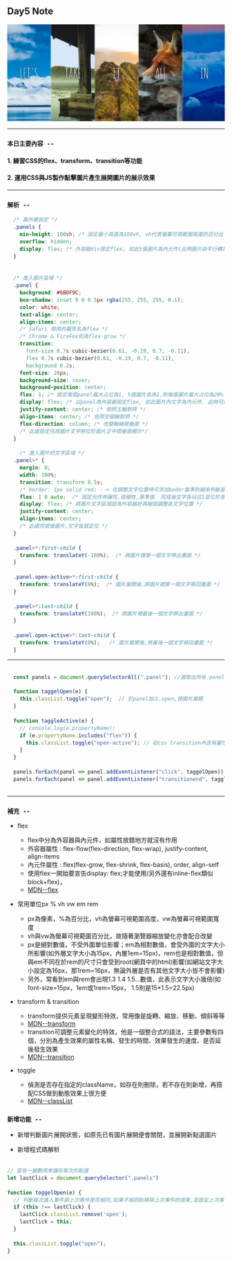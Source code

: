 ## **Day5 Note**


<div align=center><img src="flex_panel_gallery.png" width=800></div>

---
### `本日主要內容 --`
#### 1. 練習CSS的flex、transform、transition等功能
#### 2. 運用CSS與JS製作點擊圖片產生展開圖片的展示效果

---


### `解析 --`


```css
  /* 最外層設定 */
  .panels {
    min-height: 100vh; /* 設定最小高度為100vh, vh代表螢幕可視範圍高度的百分比 */
    overflow: hidden;
    display: flex; /* 外容器div設定flex, 如此5張圖片為內元件(此時圖片由平行轉為垂直,圖片文字在最上方) */
  }


  /* 進入圖片區域 */
  .panel {
    background: #6B0F9C;
    box-shadow: inset 0 0 0 5px rgba(255, 255, 255, 0.1);
    color: white;
    text-align: center;
    align-items: center;
    /* Safari 使用的屬性名為flex */
    /* Chrome & FireFox則為flex-grow */
    transition:
      font-size 0.7s cubic-bezier(0.61, -0.19, 0.7, -0.11),
      flex 0.7s cubic-bezier(0.61, -0.19, 0.7, -0.11),
      background 0.2s;
    font-size: 20px;
    background-size: cover;
    background-position: center;
    flex: 1; /* 設定每個panel最大占位為1, 5張圖片各為1,則每張圖片最大占位為20% */
    display: flex; /* 以panel為外容器設定flex, 如此圖片內文字為內元件, 此時可設定以下屬性調整文字位置(如無則無效果) */
    justify-content: center; /* 依照主軸對齊 */
    align-items: center; /* 依照交錯軸對齊 */
    flex-direction: column; /* 改變軸線做垂直 */
    /* 此處設定完成圖片文字將位於圖片正中間垂直顯示*/
  }

    /* 進入圖片的文字區域 */
  .panel>* {
    margin: 0;
    width: 100%;
    transition: transform 0.5s;
    /* border: 1px solid red; --> 在調整文字位置時可添加boder當準則線來判斷是否達到需求 */
    flex: 1 0 auto;  /* 設定元件伸展性,收縮性,基準值. 完成後文字各佔位1並位於各自位置中的最上方  */
    display: flex; /* 將圖片文字區域設為外容器好再細部調整各文字位置 */
    justify-content: center; 
    align-items: center;
    /* 此處完成後圖片,文字皆就定位 */
  }

  .panel>*:first-child {
    transform: translateY(-100%);  /* 將圖片裡第一個文字移出畫面 */
  }

  .panel.open-active>*:first-child {
    transform: translateY(0%);  /* 圖片展開後,將圖片裡第一個文字移回畫面 */
  }

  .panel>*:last-child {
    transform: translateY(100%);  /* 將圖片裡最後一個文字移出畫面 */
  }

  .panel.open-active>*:last-child {
    transform: translateY(0%);   /* 圖片展開後,將最後一個文字移回畫面 */
  }

```

---

```js

  const panels = document.querySelectorAll(".panel"); //選取出所有.panel

  function taggelOpen(e) {
    this.classList.toggle("open");  // 於panel加入.open,使圖片展開
  }

  function taggleActive(e) {
    // console.log(e.propertyName);
    if (e.propertyName.includes("flex")) {
      this.classList.toggle("open-active"); // 如css transition內含有屬性名包含flex的屬性,則觸發將第一個文字及最後一個文字傳回畫面
    }
  }

  panels.forEach(panel => panel.addEventListener("click", taggelOpen)) // 監聽點擊事件,發生事件進入taggleOpen
  panels.forEach(panel => panel.addEventListener("transitionend", taggleActive))  // 監聽CSS transition(open內屬性flex,font-size)事件結束後觸發進入taggleActive,
  

```

---

### **`補充 --`**
* flex
  * flex中分為外容器與內元件，如屬性放錯地方就沒有作用
  * 外容器屬性 : flex-flow(flex-direction, flex-wrap), justify-content, align-items
  * 內元件屬性 : flex(flex-grow, flex-shrink, flex-basis), order, align-self
  * 使用flex一開始要宣告display: flex;才能使用(另外還有inline-flex類似block+flex)，
  * [MDN--flex](https://developer.mozilla.org/en-US/docs/Web/CSS/flex)

* 常用單位px % vh vw em rem
  * px為像素，%為百分比，vh為螢幕可視範圍高度，vw為螢幕可視範圍寬度
  * vh與vw為螢幕可視範圍百分比，故隨著瀏覽器縮放變化亦會配合改變
  * px是絕對數值，不受外圍單位影響；em為相對數值，會受外圍的文字大小所影響(如外層文字大小為15px，內層1em=15px)，rem也是相對數值，但與em不同在於rem的尺寸只會受到root(網頁中的html)影響(如網站文字大小設定為16px，那1rem=16px，無論外層是否有其他文字大小皆不會影響)
  * 另外，常看到em與rem會出現1.3 1.4 1.5...數值，此表示文字大小幾倍(如font-size=15px，1em或1rem=15px， 1.5則是15*1.5=22.5px)

* transform & transition
  * transform提供元素呈現變形特效，常用像是旋轉、縮放、移動、傾斜等等
  * [MDN--transform](https://developer.mozilla.org/en-US/docs/Web/CSS/transform)
  * transition可調整元素變化的特效，他是一個整合式的語法，主要參數有四個，分別為產生效果的屬性名稱、發生的時間、效果發生的速度、是否延後發生效果
  * [MDN--transition](https://developer.mozilla.org/en-US/docs/Web/CSS/transition)


* toggle
  * 偵測是否存在指定的className，如存在則刪除，若不存在則新增，再搭配CSS做到動態效果上很方便
  * [MDN--classList](https://developer.mozilla.org/en-US/docs/Web/API/Element/classList)


### **`新增功能 --`**
* 新增判斷圖片展開狀態，如原先已有圖片展開便會關閉，並展開新點選圖片

* 新增程式碼解析

```js

// 宣告一變數用來儲存每次的點選
let lastClick = document.querySelector(".panels")

function toggelOpen(e) {
  // 判斷每次進入事件與上次事件是否相同,如果不相同則移除上次事件的效果,並設定上次事件指向新的進入事件
  if (this !== lastClick) {
    lastClick.classList.remove('open');
    lastClick = this;
  }

  this.classList.toggle("open");
}

```